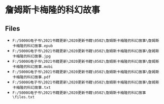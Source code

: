 # 詹姆斯卡梅隆的科幻故事

## Files

- `F:/5000G电子书\2021书籍更新\2020更新书籍\0502\詹姆斯卡梅隆的科幻故事\詹姆斯卡梅隆的科幻故事.epub`
- `F:/5000G电子书\2021书籍更新\2020更新书籍\0502\詹姆斯卡梅隆的科幻故事\詹姆斯卡梅隆的科幻故事.jpg`
- `F:/5000G电子书\2021书籍更新\2020更新书籍\0502\詹姆斯卡梅隆的科幻故事\詹姆斯卡梅隆的科幻故事.mobi`
- `F:/5000G电子书\2021书籍更新\2020更新书籍\0502\詹姆斯卡梅隆的科幻故事\詹姆斯卡梅隆的科幻故事.pdf`
- `F:/5000G电子书\2021书籍更新\2020更新书籍\0502\詹姆斯卡梅隆的科幻故事\詹姆斯卡梅隆的科幻故事.txt`
- `F:/5000G电子书\2021书籍更新\2020更新书籍\0502\詹姆斯卡梅隆的科幻故事\files.txt`
